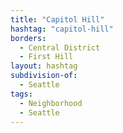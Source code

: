 ```yaml
---
title: "Capitol Hill"
hashtag: "capitol-hill"
borders:
  - Central District
  - First Hill
layout: hashtag
subdivision-of:
  - Seattle
tags:
  - Neighborhood
  - Seattle
---
```

